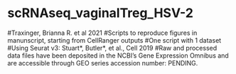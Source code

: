 # scRNAseq_vaginalTreg_HSV-2

#Traxinger, Brianna R. et al 2021
#Scripts to reproduce figures in manunscript, starting from CellRanger outputs
#One script with 1 dataset
#Using Seurat v3: Stuart*, Butler*, et al., Cell 2019 
#Raw and processed data files have been deposited in the NCBI’s Gene Expression Omnibus and are accessible through GEO series accession number: PENDING.
